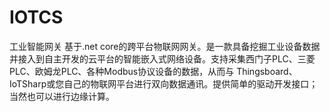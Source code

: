 # IOTCS
工业智能网关
基于.net core的跨平台物联网网关。是一款具备挖掘工业设备数据并接入到自主开发的云平台的智能嵌入式网络设备。支持采集西门子PLC、三菱PLC、欧姆龙PLC、各种Modbus协议设备的数据，从而与 Thingsboard、IoTSharp或您自己的物联网平台进行双向数据通讯。提供简单的驱动开发接口；当然也可以进行边缘计算。
